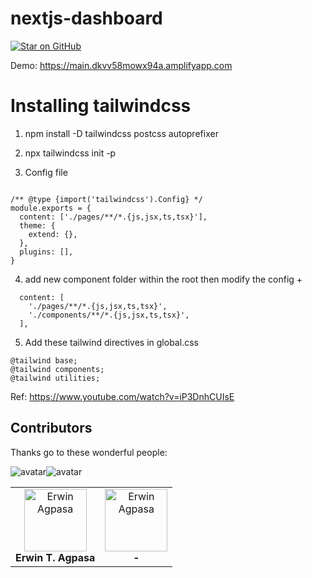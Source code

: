 # nextjs-dashboard

[![Star on GitHub](https://img.shields.io/github/stars/erwinagpasa/nextjs-dashboard.svg?style=social)](https://github.com/erwinagpasa/nextjs-dashboard)

Demo: https://main.dkvv58mowx94a.amplifyapp.com



# Installing tailwindcss

1. npm install -D tailwindcss postcss autoprefixer

2. npx tailwindcss init -p 

3. Config file
```

/** @type {import('tailwindcss').Config} */
module.exports = {
  content: ['./pages/**/*.{js,jsx,ts,tsx}'],
  theme: {
    extend: {},
  },
  plugins: [],
}
```

4. add new component folder within the root then modify the config +

```
  content: [
    './pages/**/*.{js,jsx,ts,tsx}',
    './components/**/*.{js,jsx,ts,tsx}',
  ],  
```

5. Add these tailwind directives in global.css

```
@tailwind base;
@tailwind components;
@tailwind utilities;
```

Ref: https://www.youtube.com/watch?v=iP3DnhCUIsE



## Contributors

Thanks go to these wonderful people:

![avatar](https://images.weserv.nl/?url=avatars.githubusercontent.com/u/65769327?v=4&h=100&w=100&fit=cover&mask=circle&maxage=7d)![avatar](https://images.weserv.nl/?url=avatars.githubusercontent.com/u/65769327?v=4&h=100&w=100&fit=cover&mask=circle&maxage=7d)

<table>
  <tbody>
    <tr>
      <td align="center"><a href="https://www.facebook.com/witchcraft.xxx"><img src="https://avatars.githubusercontent.com/u/637956?s=100&u=8257bbca6cb7bba4841ee509540328439884f8bd&v=4&fit=cover&mask=circle" width="100px;" alt="Erwin Agpasa"/></a><br /><b>Erwin T. Agpasa</b></td>
      <td align="center"><a href="https://www.facebook.com/witchcraft.xxx"><img src="https://github.githubassets.com/images/modules/logos_page/GitHub-Mark.png" width="100px;" alt="Erwin Agpasa"/></a><br /><b>-</b></td>
    </tr>    
  </tbody>
</table>